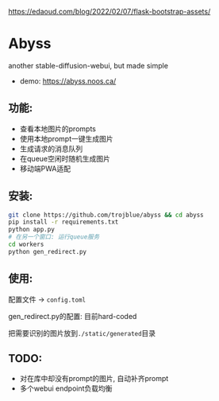 https://edaoud.com/blog/2022/02/07/flask-bootstrap-assets/

# Abyss

another stable-diffusion-webui, but made simple
- demo: https://abyss.noos.ca/


## 功能:
- 查看本地图片的prompts
- 使用本地prompt一键生成图片
- 生成请求的消息队列
- 在queue空闲时随机生成图片
- 移动端PWA适配


## 安装:
```bash
git clone https://github.com/trojblue/abyss && cd abyss
pip install -r requirements.txt
python app.py
# 在另一个窗口: 运行queue服务
cd workers
python gen_redirect.py
```

## 使用:
配置文件 → `config.toml`

gen_redirect.py的配置: 目前hard-coded

把需要识别的图片放到`./static/generated`目录


## TODO:
- 对在库中却没有prompt的图片, 自动补齐prompt
- 多个webui endpoint负载均衡
